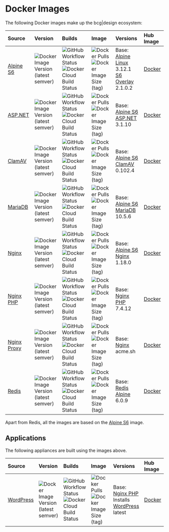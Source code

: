# Docker Images

The following Docker images make up the bcg|design ecosystem:

Source                                                         | Version                                                                                                               | Builds                                                                                                                                                                                                                                  | Image                                                                                                                                                                                        | Versions                                                                                                                                         | Hub Image                                                  
:------------------------------------------------------------- | :-------------------------------------------------------------------------------------------------------------------- | :-------------------------------------------------------------------------------------------------------------------------------------------------------------------------------------------------------------------------------------- | :--------------------------------------------------------------------------------------------------------------------------------------------------------------------------------------------| :----------------------------------------------------------------------------------------------------------------------------------------------- | :-------------------------------------------------------
[Alpine S6](https://github.com/bencgreen/docker-alpine-s6)     | ![Docker Image Version (latest semver)](https://img.shields.io/docker/v/bcgdesign/alpine-s6?sort=semver)   | ![GitHub Workflow Status](https://img.shields.io/github/workflow/status/bencgreen/docker-alpine-s6/build?label=github)<br/>![Docker Cloud Build Status](https://img.shields.io/docker/cloud/build/bcgdesign/alpine-s6?label=docker)     | ![Docker Pulls](https://img.shields.io/docker/pulls/bcgdesign/alpine-s6?label=pulls)<br/>![Docker Image Size (tag)](https://img.shields.io/docker/image-size/bcgdesign/alpine-s6/latest?label=size)     | Base: [Alpine Linux](https://github.com/alpinelinux/docker-alpine) 3.12.1<br>[S6 Overlay](https://github.com/just-containers/s6-overlay) 2.1.0.2 | [Docker](https://hub.docker.com/r/bcgdesign/alpine-s6) 
[ASP.NET](https://github.com/bencgreen/docker-aspnet)          | ![Docker Image Version (latest semver)](https://img.shields.io/docker/v/bcgdesign/aspnet?sort=semver)      | ![GitHub Workflow Status](https://img.shields.io/github/workflow/status/bencgreen/docker-aspnet/build?label=github)<br/>![Docker Cloud Build Status](https://img.shields.io/docker/cloud/build/bcgdesign/aspnet?label=docker)           | ![Docker Pulls](https://img.shields.io/docker/pulls/bcgdesign/aspnet?label=pulls)<br/>![Docker Image Size (tag)](https://img.shields.io/docker/image-size/bcgdesign/aspnet/latest?label=size)           | Base: [Alpine S6](https://github.com/bencgreen/docker-alpine-s6)<br>[ASP.NET](https://dotnet.microsoft.com/apps/aspnet) 3.1.10                   | [Docker](https://hub.docker.com/r/bcgdesign/aspnet)    
[ClamAV](https://github.com/bencgreen/docker-clamav)           | ![Docker Image Version (latest semver)](https://img.shields.io/docker/v/bcgdesign/clamav?sort=semver)      | ![GitHub Workflow Status](https://img.shields.io/github/workflow/status/bencgreen/docker-clamav/build?label=github)<br/>![Docker Cloud Build Status](https://img.shields.io/docker/cloud/build/bcgdesign/clamav?label=docker)           | ![Docker Pulls](https://img.shields.io/docker/pulls/bcgdesign/clamav?label=pulls)<br/>![Docker Image Size (tag)](https://img.shields.io/docker/image-size/bcgdesign/clamav/latest?label=size)           | Base: [Alpine S6](https://github.com/bencgreen/docker-alpine-s6)<br>[ClamAV](https://www.clamav.net) 0.102.4                                     | [Docker](https://hub.docker.com/r/bcgdesign/clamav)    
[MariaDB](https://github.com/bencgreen/docker-mariadb)         | ![Docker Image Version (latest semver)](https://img.shields.io/docker/v/bcgdesign/mariadb?sort=semver)     | ![GitHub Workflow Status](https://img.shields.io/github/workflow/status/bencgreen/docker-mariadb/build?label=github)<br/>![Docker Cloud Build Status](https://img.shields.io/docker/cloud/build/bcgdesign/mariadb?label=docker)         | ![Docker Pulls](https://img.shields.io/docker/pulls/bcgdesign/mariadb?label=pulls)<br/>![Docker Image Size (tag)](https://img.shields.io/docker/image-size/bcgdesign/mariadb/latest?label=size)         | Base: [Alpine S6](https://github.com/bencgreen/docker-alpine-s6)<br>[MariaDB](https://mariadb.org) 10.5.6                                        | [Docker](https://hub.docker.com/r/bcgdesign/mariadb)   
[Nginx](https://github.com/bencgreen/docker-nginx)             | ![Docker Image Version (latest semver)](https://img.shields.io/docker/v/bcgdesign/nginx?sort=semver)       | ![GitHub Workflow Status](https://img.shields.io/github/workflow/status/bencgreen/docker-nginx/build?label=github)<br/>![Docker Cloud Build Status](https://img.shields.io/docker/cloud/build/bcgdesign/nginx?label=docker)             | ![Docker Pulls](https://img.shields.io/docker/pulls/bcgdesign/nginx?label=pulls)<br/>![Docker Image Size (tag)](https://img.shields.io/docker/image-size/bcgdesign/nginx/latest?label=size)             | Base: [Alpine S6](https://github.com/bencgreen/docker-alpine-s6)<br>[Nginx](https://nginx.org/en/) 1.18.0                                        | [Docker](https://hub.docker.com/r/bcgdesign/nginx)     
[Nginx PHP](https://github.com/bencgreen/docker-nginx-php)     | ![Docker Image Version (latest semver)](https://img.shields.io/docker/v/bcgdesign/nginx-php?sort=semver)   | ![GitHub Workflow Status](https://img.shields.io/github/workflow/status/bencgreen/docker-nginx-php/build?label=github)<br/>![Docker Cloud Build Status](https://img.shields.io/docker/cloud/build/bcgdesign/nginx-php?label=docker)     | ![Docker Pulls](https://img.shields.io/docker/pulls/bcgdesign/nginx-php?label=pulls)<br/>![Docker Image Size (tag)](https://img.shields.io/docker/image-size/bcgdesign/nginx-php/latest?label=size)     | Base: [Nginx](https://github.com/bencgreen/docker-nginx)<br>[PHP](https://php.net) 7.4.12                                                        | [Docker](https://hub.docker.com/r/bcgdesign/nginx-php) 
[Nginx Proxy](https://github.com/bencgreen/docker-nginx-proxy) | ![Docker Image Version (latest semver)](https://img.shields.io/docker/v/bcgdesign/nginx-proxy?sort=semver) | ![GitHub Workflow Status](https://img.shields.io/github/workflow/status/bencgreen/docker-nginx-proxy/build?label=github)<br/>![Docker Cloud Build Status](https://img.shields.io/docker/cloud/build/bcgdesign/nginx-proxy?label=docker) | ![Docker Pulls](https://img.shields.io/docker/pulls/bcgdesign/nginx-proxy?label=pulls)<br/>![Docker Image Size (tag)](https://img.shields.io/docker/image-size/bcgdesign/nginx-proxy/latest?label=size) | Base: [Nginx](https://github.com/bencgreen/docker-nginx)<br>acme.sh                                                                              | [Docker](https://hub.docker.com/r/bcgdesign/nginx-proxy) 
[Redis](https://github.com/bencgreen/docker-redis)             | ![Docker Image Version (latest semver)](https://img.shields.io/docker/v/bcgdesign/redis?sort=semver)       | ![GitHub Workflow Status](https://img.shields.io/github/workflow/status/bencgreen/docker-redis/build?label=github)<br/>![Docker Cloud Build Status](https://img.shields.io/docker/cloud/build/bcgdesign/redis?label=docker)             | ![Docker Pulls](https://img.shields.io/docker/pulls/bcgdesign/redis?label=pulls)<br/>![Docker Image Size (tag)](https://img.shields.io/docker/image-size/bcgdesign/redis/latest?label=size)             | Base: [Redis Alpine](https://github.com/docker-library/redis) 6.0.9                                                                              | [Docker](https://hub.docker.com/r/bcgdesign/redis)     

Apart from Redis, all the images are based on the [Alpine S6](https://github.com/bencgreen/docker-alpine-s6) image.

## Applications

The following appliances are built using the images above.

Source                                                     | Version                                                                                                             | Builds                                                                                                                                                                                                                              | Image                                                                                                                                                                                    | Versions                                                                                                               | Hub Image                                                  
:--------------------------------------------------------- | :------------------------------------------------------------------------------------------------------------------ | :---------------------------------------------------------------------------------------------------------------------------------------------------------------------------------------------------------------------------------- | :----------------------------------------------------------------------------------------------------------------------------------------------------------------------------------------| :--------------------------------------------------------------------------------------------------------------------- | :-----------------------------------------------------
[WordPress](https://github.com/bencgreen/docker-wordpress) | ![Docker Image Version (latest semver)](https://img.shields.io/docker/v/bcgdesign/wordpress?sort=semver) | ![GitHub Workflow Status](https://img.shields.io/github/workflow/status/bencgreen/docker-wordpress/build?label=github)<br/>![Docker Cloud Build Status](https://img.shields.io/docker/cloud/build/bcgdesign/wordpress?label=docker) | ![Docker Pulls](https://img.shields.io/docker/pulls/bcgdesign/wordpress?label=pulls)<br/>![Docker Image Size (tag)](https://img.shields.io/docker/image-size/bcgdesign/wordpress/latest?label=size) | Base: [Nginx PHP](https://github.com/bencgreen/docker-nginx-php)<br>Installs [WordPress](https://wordpress.org) latest | [Docker](https://hub.docker.com/r/bcgdesign/wordpress) 
